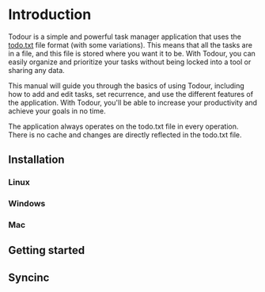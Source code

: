 

# Introduction

Todour is a simple and powerful task manager application that uses the [todo.txt](https://todo.txt) file format (with some variations).
This means that all the tasks are in a file, and this file is stored where you want it to be. 
With Todour, you can easily organize and prioritize your tasks without being locked into a tool or sharing any data. 

This manual will guide you through the basics of using Todour, including how to add and edit tasks, set recurrence, and use the different features of the application. With Todour, you'll be able to increase your productivity and achieve your goals in no time.

The application always operates on the todo.txt file in every operation. There is no cache and changes are directly reflected in the todo.txt file. 

## Installation


### Linux


### Windows

### Mac

## Getting started

## Syncinc